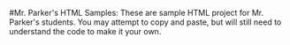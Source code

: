 #Mr. Parker's HTML Samples:
These are sample HTML project for Mr. Parker's students.  You may attempt to copy and paste, but will still need to understand the code to make it your own.
